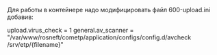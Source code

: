 Для работы в контейнере надо модифицировать файл 600-upload.ini
добавив:

upload.virus_check = 1
general.av_scanner = "/var/www/rosneft/cometp/application/configs/config.d/avcheck /srv/etp/{filename}"

